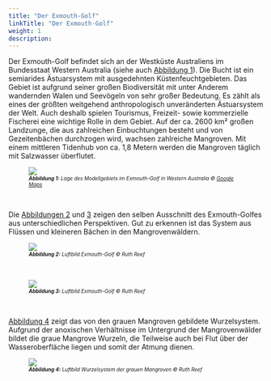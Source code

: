 ```yaml
---
title: "Der Exmouth-Golf"
linkTitle: "Der Exmouth-Golf"
weight: 1
description:
---
```


Der Exmouth-Golf befindet sich an der Westküste Australiens im Bundesstaat Western Australia (siehe auch <a href="/de/docs/beispielmodell_exmouth_gulf/der_exmouth_golf/#Abbildung_1">Abbildung 1</a>). Die Bucht ist ein semiarides Ästuarsystem mit ausgedehnten Küstenfeuchtgebieten. Das Gebiet ist aufgrund seiner großen Biodiversität mit unter Anderem wandernden Walen und Seevögeln von sehr großer Bedeutung. Es zählt als eines der größten weitgehend anthropologisch unveränderten Ästuarsystem der Welt. Auch deshalb spielen Tourismus, Freizeit- sowie kommerzielle Fischerei eine wichtige Rolle in dem Gebiet. Auf der ca. 2600 km² großen Landzunge, die aus zahlreichen Einbuchtungen besteht und von Gezeitenbächen durchzogen wird, wachsen zahlreiche Mangroven. Mit einem mittleren Tidenhub von ca. 1,8 Metern werden die Mangroven täglich mit Salzwasser überflutet.

<figure>
<a name="Abbildung_1"></a>
<img src="/pictures/exmouth_gulf/lage_uebersicht.jpg"/>
<figcaption><font size = "1"><i><b>Abbildung 1:</b> Lage des Modellgebiets im Exmouth-Golf in Western Australia &copy; <a href="https://www.google.de/maps">Google Maps</a></i></font></figcaption>
</figure><p>
&nbsp;
<p>

Die <a href="/de/docs/beispielmodell_exmouth_gulf/der_exmouth_golf/#Abbildung_2">Abbildungen 2</a> und <a href="/de/docs/beispielmodell_exmouth_gulf/der_exmouth_golf/#Abbildung_3">3</a> zeigen den selben Ausschnitt des Exmouth-Golfes aus unterschiedlichen Perspektiven. Gut zu erkennen ist das System aus Flüssen und kleineren Bächen in den Mangrovenwäldern.
&nbsp;
<p>

<figure>
<a name="Abbildung_2"></a>
<img src="/pictures/exmouth_gulf/mangroven_luftbild_1.jpg">
<figcaption><font size = "1"><i><b>Abbildung 2:</b> Luftbild Exmouth-Golf &copy; Ruth Reef</i></font></figcaption>
</figure><p>
&nbsp;

<figure>
<a name="Abbildung_3"></a>
<img src="/pictures/exmouth_gulf/mangroven_luftbild_2.jpg">
<figcaption><font size = "1"><i><b>Abbildung 3:</b> Luftbild Exmouth-Golf &copy; Ruth Reef</i></font></figcaption>
</figure><p>
&nbsp;

<a href="/de/docs/beispielmodell_exmouth_gulf/der_exmouth_golf/#Abbildung_4">Abbildung 4</a> zeigt das von den grauen Mangroven gebildete Wurzelsystem. Aufgrund der anoxischen Verhältnisse im Untergrund der Mangrovenwälder bildet die graue Mangrove Wurzeln, die Teilweise auch bei Flut über der Wasseroberfläche liegen und somit der Atmung dienen.
&nbsp;
<p>

<figure>
<a name="Abbildung_4"></a>
<img src="/pictures/exmouth_gulf/mangroven_wurzeln.jpg">
<figcaption><font size = "1"><i><b>Abbildung 4:</b> Luftbild Wurzelsystem der grauen Mangroven &copy; Ruth Reef</i></font></figcaption>
</figure><p>
